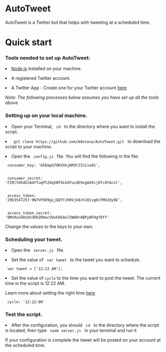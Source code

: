 # AutoTweet

AutoTweet is a Twitter bot that helps with tweeting at a scheduled time.  




<h1> Quick start </h1>

<p><h3> Tools needed to set up AutoTweet: </h3> </p>


<p><li> <a href="https://nodejs.org/en/">Node.js</a>  installed on your machine. </li></p>

<p><li> A registered Twitter account. </li> </p>

<p><li> A Twitter App - Create one for your Twitter account <a href="https://apps.twitter.com/app/new"> here </a> </li></p> 


<p><i> Note: The following processes below assumes you have set up all the tools above</i> </p>   
   
<p><h3> Setting up on your local machine. </h3> </p> 



<p> <li> Open your Terminal, <code> cd </code> to the directory where you want to install the script.</li> </p>

<p><li> <code> git clone https://github.com/Adetona/AutoTweet.git </code> to download the script to your machine.</li> </p>

<p> <li>Open the <code> config.js </code> file. You will find the following in the file: </p> 

<code> consumer_key:         '65EmpGTOKXXkjHR9tI5Jiio01',</br> </code>

<code> consumer_secret:     'FZ0lYU5dUJA4YTuqPtZ4q5NfXLbXFuz4E9xgA49ij6Tc8YAcol', </br> </code>

<code> access_token:         '2963547257-9N7VF9O9gLjQQTtJhRVjk8chJQivg0zTMV2dy9E', </br> </code>

<code> access_token_secret:  'QMnRuSd0zbh3HbZ09wcVUohOEAol5W6HrABPyNF0gf0fY' </code> 

</code>  


Change the values to the keys to your own. </li> 


<h3> Scheduling your tweet. </h3> 

<p> <li> Open the <code> server.js </code> file. </li> </p>

<p><li> Set the value of <code> var tweet </code> to the tweet you want to schedule. </li></p> 

<code> 	var tweet = ['12:22 AM']; </code> 



<p> <li> Set the value of <code>cycle</code> to the time you want to post the tweet. The current time in the script is 12:22 AM.</li></p>

<p>Learn more about setting the right time <a href="https://www.npmjs.com/package/ontime"> here </a>  </p> 
		
<code> cycle: '12:22:00' </code> 



<h3> Test the script. </h3>

<p><li> After the configuration, you should  <code> cd </code>  to the directory where the script is located, then type <code> node server.js </code> in your terminal and run it </li></p>


<p> If your configuration is complete the  tweet will be posted on your account at the scheduled time. </p> 







  

